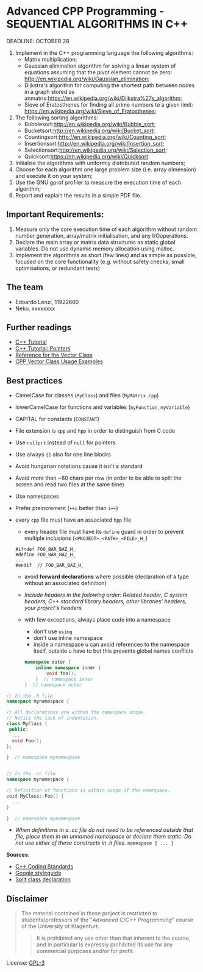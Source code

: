 # Advanced CPP Programming - SEQUENTIAL ALGORITHMS IN C++

DEADLINE: OCTOBER 28

1. Implement in the C++ programming language the following algorithms:
    * Matrix multiplication;
    * Gaussian elimination algorithm for solving a linear system of equations assuming that 
    the pivot element cannot be zero: http://en.wikipedia.org/wiki/Gaussian_elimination;
    * Dijkstra's algorithm for computing the shortest path between nodes in a graph stored as 
    anmatrix:https://en.wikipedia.org/wiki/Dijkstra%27s_algorithm;
    * Sieve of Eratosthenes for finding all prime numbers to a given limit: 
    https://en.wikipedia.org/wiki/Sieve_of_Eratosthenes;
2. The following sorting algorithms:
    * Bubblesort:http://en.wikipedia.org/wiki/Bubble_sort;
    * Bucketsort:http://en.wikipedia.org/wiki/Bucket_sort;
    * Countingsort:http://en.wikipedia.org/wiki/Counting_sort;
    * Insertionsort:http://en.wikipedia.org/wiki/Insertion_sort;
    * Selectionsort:http://en.wikipedia.org/wiki/Selection_sort;
    * Quicksort:https://en.wikipedia.org/wiki/Quicksort.
3. Initialise the algorithms with uniformly distributed random numbers;
4. Choose for each algorithm one large problem size (i.e. array dimension) and execute it on your
system;
5. Use the GNU gprof profiler to measure the execution time of each algorithm;
6. Report and explain the results in a simple PDF file.


## Important Requirements:

1. Measure only the core execution time of each algorithm without random number generation,
array/matrix initialisation, and any I/Ooperations.
2. Declare the main array or matrix data structures as static global variables. Do not use
dynamic memory allocation using malloc.
3. Implement the algorithms as short (few lines) and as simple as possible, focused on the core
functionality (e.g. without safety checks, small optimisations, or redundant tests)


## The team

* Edoardo Lenzi, 11922660
* Neko, xxxxxxxx


## Further readings

* [C++ Tutorial](https://www.cprogramming.com/tutorial/c++-tutorial.html)
* [C++ Tutorial: Pointers](https://www.cprogramming.com/tutorial/lesson6.html)
* [Reference for the Vector Class](https://en.cppreference.com/w/cpp/container/vector)
* [CPP Vector Class Usage Examples](https://www.techiedelight.com/vector-of-vector-cpp/)


## Best practices

* CamelCase for classes (`MyClass`) and files (`MyMatrix.cpp`)
* lowerCamelCase for functions and variables (`myFunction`, `myVariable`)
* CAPITAL for constants (`CONSTANT`)


* File extension is `cpp` and `hpp` in order to distinguish from C code
* Use `nullprt` instead of `null` for pointers

* Use always `{}` also for one line blocks
* Avoid hungarian notations cause it isn't a standard
* Avoid more than ~80 chars per row (in order to be able to split the screen 
and read two files at the same time)
* Use namespaces
* Prefer preincrement (`++i` better than `i++`)
* every `cpp` file must have an associated `hpp` file
    * every header file must have its `define` guard in order to prevent multiple inclusions (`<PROJECT>_<PATH>_<FILE>_H_`)
    ```
    #ifndef FOO_BAR_BAZ_H_
    #define FOO_BAR_BAZ_H_
    ...
    #endif  // FOO_BAR_BAZ_H_
    ```
    * avoid **forward declarations** where possible (declaration of a type without an associated definition)
    * *Include headers in the following order: Related header, C system headers, C++ standard library headers, other libraries' headers, your project's headers.*
    * with few exceptions, always place code into a namespace
        * don't use `using`
        * don't use inline namespace 
        * inside a namespace u can avoid references to the namespace itself, 
        outside u have to but this prevents global names conflicts

        ```c++
        namespace outer {
            inline namespace inner {
                void foo();
            }  // namespace inner
        }  // namespace outer
        ```

```c++
// In the .h file
namespace mynamespace {

// All declarations are within the namespace scope.
// Notice the lack of indentation.
class MyClass {
 public:
  ...
  void Foo();
};

}  // namespace mynamespace


// In the .cc file
namespace mynamespace {

// Definition of functions is within scope of the namespace.
void MyClass::Foo() {
  ...
}

}  // namespace mynamespace
```

* *When definitions in a .cc file do not need to be referenced outside that file, place them in an unnamed namespace or declare them static.*
*Do not use either of these constructs in .h files.* `namespace { ... }`

**Sources**:
* [C++ Coding Standards](https://gist.github.com/lefticus/10191322)
* [Google styleguide](https://google.github.io/styleguide/cppguide.html)
* [Split class declaration](https://www.learncpp.com/cpp-tutorial/89-class-code-and-header-files/)


## Disclaimer

> The material contained in these project is restricted to students/professors of the "*Advanced C/C++ Programming*" 
course of the University of Klagenfurt.
>> It is prohibited any use other than that inherent to the course, and in particular is expressly prohibited its use 
for any commercial purposes and/or for profit.

License: [GPL-3](https://www.gnu.org/licenses/gpl-3.0.html) 